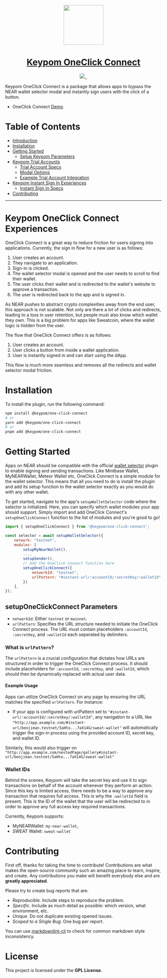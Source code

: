 <p align="center">
  <a href="https://docs.keypom.xyz/">
    <picture>
      <img src="https://cloudflare-ipfs.com/ipfs/bafybeightypuoqly32gsrivh4efckhdv6wsefiynpnonlem6ts3ypgdm7e" height="128">
    </picture>
    <h1 align="center">Keypom OneClick Connect</h1>
  </a>
</p>

<p align="center">
  <a aria-label="Made by Ben Kurrek" href="https://github.com/BenKurrek">
    <img src="https://img.shields.io/badge/MADE%20BY-Ben%20Kurrek-000000.svg?style=for-the-badge">
  </a>
  <a aria-label="License" href="https://github.com/keypom/keypom-js/blob/main/LICENSE">
    <img alt="" src="https://img.shields.io/badge/License-GNU%20GPL-green?style=for-the-badge">
  </a>
  <a aria-label="Join the community" href="https://t.me/+OqI-cKxQU05lZDIx">
    <img alt="" src="https://img.shields.io/badge/Join%20The-community-blueviolet.svg?style=for-the-badge">
  </a>
</p>

Keypom OneClick Connect is a package that allows apps to bypass the NEAR wallet selector modal and instantly sign users with the click of a button.

-   OneClick Connect [Demo](https://www.youtube.com/watch?v=p_NOcYbRlJw&feature=youtu.be)

# Table of Contents

-   [Introduction](#keypom-oneclick-connect-experiences)
-   [Installation](#installation)
-   [Getting Started](#getting-started)
    -   [Setup Keypom Parameters](#setup-keypom-parameters)
-   [Keypom Trial Accounts](#keypom-trial-accounts)
    -   [Trial Account Specs](#trial-account-specs)
    -   [Modal Options](#modal-options)
    -   [Example Trial Account Integration](#example-trial-account-integration)
-   [Keypom Instant Sign In Experiences](#keypom-instant-sign-in-experiences)
    -   [Instant Sign In Specs](#instant-sign-in-specs)
-   [Contributing](#contributing)

---

# Keypom OneClick Connect Experiences

OneClick Connect is a great way to reduce friction for users signing into applications. Currently, the sign in flow for a new user is as follows:

1. User creates an account.
2. They navigate to an application.
3. Sign-in is clicked.
4. The wallet selector modal is opened and the user needs to scroll to find their wallet.
5. The user clicks their wallet and is redirected to the wallet's website to approve a transaction.
6. The user is redirected back to the app and is signed in.

As NEAR pushes to abstract crypto complexities away from the end user, this approach is not scalable. Not only are there a lot of clicks and redirects, leading to a loss in user retention, but people must also know which wallet they own. This is a big problem for apps like Sweatcoin, where the wallet logic is hidden from the user.

The flow that OneClick Connect offers is as follows:

1. User creates an account.
2. User clicks a button from inside a wallet application.
3. User is instantly signed in and can start using the dApp.

This flow is much more seamless and removes all the redirects and wallet selector modal friction.

# Installation

To install the plugin, run the following command:

```bash
npm install @keypom/one-click-connect
# or
yarn add @keypom/one-click-connect
# or
pnpm add @keypom/one-click-connect
```

# Getting Started

Apps on NEAR should be compatible with the official [wallet selector](https://github.com/near/wallet-selector) plugin to enable signing and sending transactions. Like Mintbase Wallet, MyNEARWallet, Meteor Wallet etc, OneClick Connect is a simple module for the wallet selector. This means that all you need to do is install the plugin and add its setup function to the wallet selector exactly as you would do with any other wallet.

To get started, navigate to the app's `setupWalletSelector` code where the selector is initialized. Here, you can specify which wallet modules your app should support. Simply import and add OneClick Connect's `setupOneClickConnect` function to the list of modules and you're good to go!

```js
import { setupOneClickConnect } from '@keypom/one-click-connect';

const selector = await setupWalletSelector({
    network: "testnet",
    modules: [
        setupMyNearWallet(),
        ...,
        setupSender(),
        // Add the OneClick Connect function here
        setupOneClickConnect({
            networkId: "testnet",
            urlPattern: "#instant-url/:accountId/:secretKey/:walletId"
        })
    ],
});
```

## setupOneClickConnect Parameters

-   `networkId`: Either `testnet` or `mainnet`.
-   `urlPattern`: Specifies the URL structure needed to initiate the OneClick Connect process. The URL must contain placeholders `:accountId`, `:secretKey`, and `:walletId` each seperated by delimiters.

### What is `urlPattern`?

The `urlPattern` is a crucial configuration that dictates how URLs are structured in order to trigger the OneClick Connect process. It should include placeholders for `:accountId`, `:secretKey`, and `:walletId`, which should then be dynamically replaced with actual user data.

#### Example Usage

Apps can utilize OneClick Connect on any page by ensuring the URL matches the specified `urlPattern`. For instance:
- If your app is configured with urlPattern set to `"#instant-url/:accountId/:secretKey/:walletId"`, any navigation to a URL like `"http://app.example.com/#instant-url/benjiman.testnet/5aHto...7aX14G/sweat-wallet"` will automatically trigger the sign-in process using the provided account ID, secret key, and wallet ID.

Similarly, this would also trigger on `"http://app.example.com/nestedPage/gallery#instant-url/benjiman.testnet/5aHto...7aX14G/sweat-wallet"`

### Wallet IDs

Behind the scenes, Keypom will take the secret key and use it to sign transactions on behalf of the account whenever they perform an action. Since this key is limited access, there needs to be a way to approve any transaction that requires full access. This is why the `:walletId` field is present. This is the ID of the wallet that the user will be redirected to in order to approve any full access key required transactions.

Currently, Keypom supports:

-   MyNEARWallet: `my-near-wallet`,
-   SWEAT Wallet: `sweat-wallet`

# Contributing

First off, thanks for taking the time to contribute! Contributions are what makes the open-source community such an amazing place to learn, inspire, and create. Any contributions you make will benefit everybody else and are **greatly appreciated**.

Please try to create bug reports that are:

-   _Reproducible._ Include steps to reproduce the problem.
-   _Specific._ Include as much detail as possible: which version, what environment, etc.
-   _Unique._ Do not duplicate existing opened issues.
-   _Scoped to a Single Bug._ One bug per report.

You can use [markdownlint-cli](https://github.com/igorshubovych/markdownlint-cli) to check for common markdown style inconsistency.

# License

This project is licensed under the **GPL License**.

